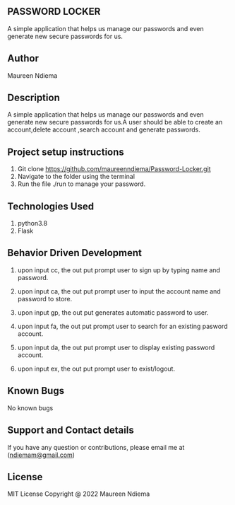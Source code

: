 ## PASSWORD LOCKER

A simple application that helps us manage our passwords and even generate new secure passwords for us.

## Author
   Maureen Ndiema

## Description

A simple application that helps us manage our passwords and even generate new secure passwords for us.A user should be able to create an account,delete account ,search account and generate passwords.

## Project setup instructions

1. Git clone https://github.com/maureenndiema/Password-Locker.git
2. Navigate to the folder using the terminal
3. Run the file ./run to manage your password.

## Technologies Used

1. python3.8
2. Flask

## Behavior Driven Development

1. upon input cc, the out put prompt user to sign up by typing name and password.

2. upon input ca, the out put prompt user to input the account name and password to store.

3. upon input gp, the out put generates automatic password to user.

4. upon input fa, the out put prompt user to search for an existing pasword account.

5. upon input da, the out put prompt user to display existing password account.

6. upon input ex, the out put prompt user to exist/logout.

## Known Bugs
  
  No known bugs

## Support and Contact details
  
  If you have any question or contributions, please email me at (ndiemam@gmail.com)

## License

  MIT License Copyright @ 2022 Maureen Ndiema


